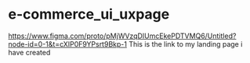 # e-commerce_ui_uxpage
https://www.figma.com/proto/pMjWVzqDIUmcEkePDTVMQ6/Untitled?node-id=0-1&t=cXIP0F9YPsrt9Bkp-1
This is the link to my landing page i have created
